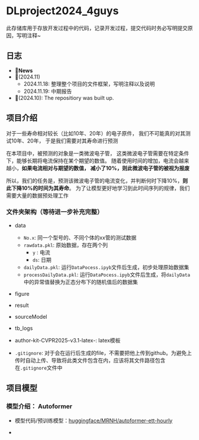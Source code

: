 # DLproject2024_4guys
此存储库用于存放开发过程中的代码，记录开发过程，提交代码时务必写明提交原因，写明注释~

## 日志

- 🚩**News**
- 🚩(2024.11) 
  - 2024.11.18: 整理整个项目的文件框架，写明注释以及说明
  - 2024.11.19: 中期报告
- 🚩(2024.10): The repositiory was built up.


## 项目介绍

对于一些寿命相对较长（比如10年、20年）的电子原件，
我们不可能真的对其测试10年、20年， 
于是我们需要对其寿命进行预测

在本项目中，被预测的对象是一类微波电子管，
这类微波电子管需要在特定条件下，能够长期将电流保持在某个期望的数值。
随着使用时间的增加，电流会越来越小，**如果电流相对与期望的数值，
减小了10%，则此微波电子管的被视为报废**

所以，我们的任务是，预测该微波电子管的电流变化，并判断何时下降10%，**则此下降10%的时间为其寿命**。
为了让模型更好地学习到此时间序列的规律，我们需要大量的数据预处理工作

### 文件夹架构（等待进一步补充完整）
- data
  - `No.x`: 同一个型号的、不同个体的xx管的测试数据
  - `rawdata.pkl`: 原始数据，存在两个列
    - `y` : 电流
    - `ds`: 日期
  - `dailyData.pkl`: 运行`DataPocess.ipyb`文件后生成，初步处理原始数据集
  - `processDailyData.pkl`: 运行`DataPocess.ipyb`文件后生成，将`dailyData`中的异常值替换为正态分布下的随机值后的数据集

- figure
- result
- sourceModel
- tb_logs
- author-kit-CVPR2025-v3.1-latex-: latex模板
- `.gitignore`: 对于会在运行后生成的file，不需要把他上传到github。为避免上传时自动上传、导致将此类文件包含在内，应该将其文件路径包含在`.gitignore`文件中

## 项目模型



### 模型介绍： Autoformer
- 模型代码/预训练模型：[huggingface/MRNH/autoformer-ett-hourly]([(https://huggingface.co/MRNH/autoformer-ett-hourly)])



- 
